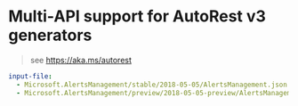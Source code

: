 # Multi-API support for AutoRest v3 generators

> see https://aka.ms/autorest

``` yaml $(enable-multi-api)
input-file:
  - Microsoft.AlertsManagement/stable/2018-05-05/AlertsManagement.json
  - Microsoft.AlertsManagement/preview/2018-05-05-preview/AlertsManagement.json
```
